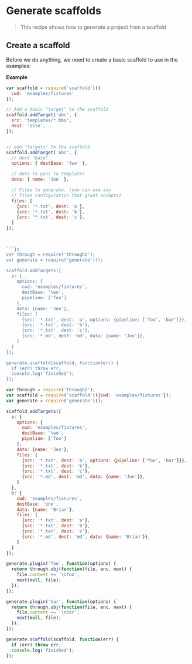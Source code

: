 # Generate scaffolds

> This recipe shows how to generate a project from a scaffold

## Create a scaffold

Before we do anything, we need to create a basic scaffold to use in the examples:

**Example**

```js
var scaffold = require('scaffold')({
  cwd: 'examples/fixtures'
});

// Add a basic "target" to the scaffold
scaffold.addTarget('abc', {
  src: 'templates/*.hbs', 
  dest: 'site',
});


// add "targets" to the scaffold
scaffold.addTarget('abc', {
  // dest "base" 
  options: { destBase: 'two' },

  // data to pass to templates
  data: { name: 'Jon' },

  // Files to generate. (you can use any
  // files configuration that grunt accepts)
  files: [
    {src: '*.txt', dest: 'a'},
    {src: '*.txt', dest: 'b'},
    {src: '*.txt', dest: 'c'},
  ]
});



```js
var through = require('through2');
var generate = require('generate')();

scaffold.addTargets({
  a: {
    options: {
      cwd: 'examples/fixtures',
      destBase: 'two',
      pipeline: ['foo']
    },
    data: {name: 'Jon'},
    files: [
      {src: '*.txt', dest: 'a', options: {pipeline: ['foo', 'bar']}},
      {src: '*.txt', dest: 'b'},
      {src: '*.txt', dest: 'c'},
      {src: '*.md', dest: 'md', data: {name: 'Jon'}},
    ]
  }
});

generate.scaffold(scaffold, function(err) {
  if (err) throw err;
  console.log('finished');
});
```


```js
var through = require('through2');
var scaffold = require('scaffold')({cwd: 'examples/fixtures'});
var generate = require('generate')();

scaffold.addTargets({
  a: {
    options: {
      cwd: 'examples/fixtures',
      destBase: 'two',
      pipeline: ['foo']
    },
    data: {name: 'Jon'},
    files: [
      {src: '*.txt', dest: 'a', options: {pipeline: ['foo', 'bar']}},
      {src: '*.txt', dest: 'b'},
      {src: '*.txt', dest: 'c'},
      {src: '*.md', dest: 'md', data: {name: 'Jon'}},
    ]
  },
  b: {
    cwd: 'examples/fixtures',
    destBase: 'one',
    data: {name: 'Brian'},
    files: [
      {src: '*.txt', dest: 'a'},
      {src: '*.txt', dest: 'b'},
      {src: '*.txt', dest: 'c'},
      {src: '*.md', dest: 'md', data: {name: 'Brian'}},
    ]
  }
});

generate.plugin('foo', function(options) {
  return through.obj(function(file, enc, next) {
    file.content += '\nfoo';
    next(null, file);
  });
});

generate.plugin('bar', function(options) {
  return through.obj(function(file, enc, next) {
    file.content += '\nbar';
    next(null, file);
  });
});

generate.scaffold(scaffold, function(err) {
  if (err) throw err;
  console.log('finished');
});
```